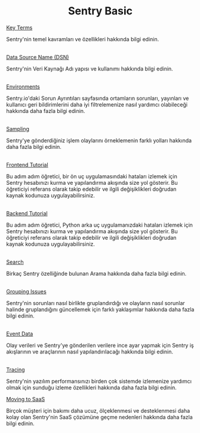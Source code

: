 <h1 align="center">Sentry Basic</h1>


<a href="/sentry-tr/sentry-basic/key-terms">Key Terms</a>
<p>
Sentry'nin temel kavramları ve özellikleri hakkında bilgi edinin.
</p>
<br>
<a href="">Data Source Name (DSN)</a>
<p>
Sentry'nin Veri Kaynağı Adı yapısı ve kullanımı hakkında bilgi edinin.
</p>
<br>
<a href="">Environments</a>
<p>
Sentry.io'daki Sorun Ayrıntıları sayfasında ortamların sorunları, yayınları ve kullanıcı geri bildirimlerini daha iyi filtrelemenize nasıl yardımcı olabileceği hakkında daha fazla bilgi edinin.
</p>
<br>
<a href="">Sampling</a>
<p>
Sentry'ye gönderdiğiniz işlem olaylarını örneklemenin farklı yolları hakkında daha fazla bilgi edinin.
</p>
<br>
<a href="">Frontend Tutorial</a>
<p>
Bu adım adım öğretici, bir ön uç uygulamasındaki hataları izlemek için Sentry hesabınızı kurma ve yapılandırma akışında size yol gösterir. Bu öğreticiyi referans olarak takip edebilir ve ilgili değişiklikleri doğrudan kaynak kodunuza uygulayabilirsiniz.
</p>
<br>
<a href="">Backend Tutorial</a>
<p>
Bu adım adım öğretici, Python arka uç uygulamanızdaki hataları izlemek için Sentry hesabınızı kurma ve yapılandırma akışında size yol gösterir. Bu öğreticiyi referans olarak takip edebilir ve ilgili değişiklikleri doğrudan kaynak kodunuza uygulayabilirsiniz.
</p>
<br>
<a href="">Search</a>
<p>
Birkaç Sentry özelliğinde bulunan Arama hakkında daha fazla bilgi edinin.
</p>
<br>
<a href="">Grouping Issues</a>
<p>
Sentry'nin sorunları nasıl birlikte gruplandırdığı ve olayların nasıl sorunlar halinde gruplandığını güncellemek için farklı yaklaşımlar hakkında daha fazla bilgi edinin.
</p>
<br>
<a href="">Event Data</a>
<p>
Olay verileri ve Sentry'ye gönderilen verilere ince ayar yapmak için Sentry iş akışlarının ve araçlarının nasıl yapılandırılacağı hakkında bilgi edinin.
</p>
<br>
<a href="">Tracing</a>
<p>
Sentry'nin yazılım performansınızı birden çok sistemde izlemenize yardımcı olmak için sunduğu izleme özellikleri hakkında daha fazla bilgi edinin.
</p>
<a href="">Moving to SaaS</a>
<p>
Birçok müşteri için bakımı daha ucuz, ölçeklenmesi ve desteklenmesi daha kolay olan Sentry'nin SaaS çözümüne geçme nedenleri hakkında daha fazla bilgi edinin.

</p>